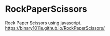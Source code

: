 # RockPaperScissors
Rock Paper Scissors using javascript.
https://binary1011e.github.io/RockPaperScissors/